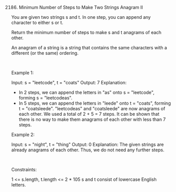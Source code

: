 2186. Minimum Number of Steps to Make Two Strings Anagram II

You are given two strings s and t. In one step, you can append any character to either s or t.

Return the minimum number of steps to make s and t anagrams of each other.

An anagram of a string is a string that contains the same characters with a different (or the same) ordering.

 

Example 1:

Input: s = "leetcode", t = "coats"
Output: 7
Explanation: 
- In 2 steps, we can append the letters in "as" onto s = "leetcode", forming s = "leetcodeas".
- In 5 steps, we can append the letters in "leede" onto t = "coats", forming t = "coatsleede".
"leetcodeas" and "coatsleede" are now anagrams of each other.
We used a total of 2 + 5 = 7 steps.
It can be shown that there is no way to make them anagrams of each other with less than 7 steps.


Example 2:

Input: s = "night", t = "thing"
Output: 0
Explanation: The given strings are already anagrams of each other. Thus, we do not need any further steps.


 

Constraints:

1 <= s.length, t.length <= 2 * 105
s and t consist of lowercase English letters.